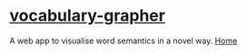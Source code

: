 # [vocabulary-grapher](https://grace-sodunke.github.io/vocabulary-grapher/templates/index.html)

A web app to visualise word semantics in a novel way.
[Home](https://grace-sodunke.github.io/vocabulary-grapher/templates/index.html)
